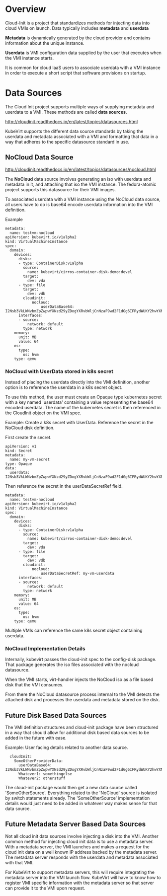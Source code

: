 # Overview
Cloud-Init is a project that standardizes methods for injecting data into cloud
VMIs on launch.  Data typically includes **metadata** and **userdata**

**Metadata** is dynamically generated by the cloud provider and contains
information about the unique instance.

**Userdata** is VMI configuration data supplied by the user that executes
when the VMI instance starts.

It is common for cloud IaaS users to associate userdata with a VMI instance in
order to execute a short script that software provisions on startup.

# Data Sources
The Cloud Init project supports multiple ways of supplying metadata and
userdata to a VMI. These methods are called **data sources**.

http://cloudinit.readthedocs.io/en/latest/topics/datasources.html

KubeVirt supports the different data source standards by taking the userdata
and metadata associated with a VMI and formatting that data in a way that
adheres to the specific datasource standard in use.

## NoCloud Data Source

http://cloudinit.readthedocs.io/en/latest/topics/datasources/nocloud.html

The **NoCloud** data source involves generating an iso with userdata and
metadata in it, and attaching that iso the VMI instance. The fedora-atomic
project supports this datasource for their VMI images. 

To associated userdata with a VMI instance using the NoCloud data source, all
users have to do is base64 encode userdata information into the VMI definition. 

Example
```
metadata:
  name: testvm-nocloud
apiVersion: kubevirt.io/v1alpha2
kind: VirtualMachineInstance
spec:
  domain:
    devices:
      disks:
      - type: ContainerDisk:v1alpha
        source:
          name: kubevirt/cirros-container-disk-demo:devel
        target:
          dev: vda
      - type: file
        target:
          dev: vdb
        cloudinit:
            nocloud:
                userDataBase64: I2Nsb3VkLWNvbmZpZwpwYXNzd29yZDogYXRvbWljCnNzaF9wd2F1dGg6IFRydWUKY2hwYXNzd2Q6IHsgZXhwaXJlOiBGYWxzZSB9Cg==
      interfaces:
      - source:
          network: default
        type: network
    memory:
      unit: MB
      value: 64
    os:
      type:
        os: hvm
    type: qemu
```

### NoCloud with UserData stored in k8s secret

Instead of placing the userdata directly into the VMI definition, another option
is to reference the userdata in a k8s secret object.

To use this method, the user must create an Opaque type kubernetes secret with
a key named 'userdata' containing a value representing the base64 encoded
userdata. The name of the kubernetes secret is then referenced in the CloudInit
object on the VMI spec.

Example: Create a k8s secret with UserData. Reference the secret in the NoCloud
disk definition.

First create the secret.
```
apiVersion: v1
kind: Secret
metadata:
  name: my-vm-secret
type: Opaque
data:
  userdata: I2Nsb3VkLWNvbmZpZwpwYXNzd29yZDogYXRvbWljCnNzaF9wd2F1dGg6IFRydWUKY2hwYXNzd2Q6IHsgZXhwaXJlOiBGYWxzZSB9Cg==
```

Then reference the secret in the userDataSecretRef field.
```
metadata:
  name: testvm-nocloud
apiVersion: kubevirt.io/v1alpha2
kind: VirtualMachineInstance
spec:
  domain:
    devices:
      disks:
      - type: ContainerDisk:v1alpha
        source:
          name: kubevirt/cirros-container-disk-demo:devel
        target:
          dev: vda
      - type: file
        target:
          dev: vdb
        cloudinit:
            nocloud:
                userDataSecretRef: my-vm-userdata 
      interfaces:
      - source:
          network: default
        type: network
    memory:
      unit: MB
      value: 64
    os:
      type:
        os: hvm
    type: qemu
```

Multiple VMIs can reference the same k8s secret object containing userdata.

### NoCloud Implementation Details

Internally, kubevirt passes the cloud-init spec to the config-disk package.
That package generates the iso files associated with the nocloud datasource.

When the VMI starts, virt-handler injects the NoCloud iso as a file based disk
that the VMI consumes.

From there the NoCloud datasource process internal to the VMI detects the
attached disk and processes the userdata and metadata stored on the disk.

## Future Disk Based Data Sources
The VMI definition structures and cloud-init package have been structured in a
way that should allow for additional disk based data sources to be added in the
future with ease. 

Example: User facing details related to another data source.
```
  cloudInit:
    SomeOtherProviderData:
      userDataBase64: I2Nsb3VkLWNvbmZpZwpwYXNzd29yZDogYXRvbWljCnNzaF9wd2F1dGg6IFRydWUKY2hwYXNzd2Q6IHsgZXhwaXJlOiBGYWxzZSB9Cg==
      Whatever1: somethingelse
      Whatever2: otherstuff
```

The cloud-init package would then get a new data source called
'SomeOtherSource'. Everything related to the 'NoCloud' source is isolated by
switch statements already. The 'SomeOtherSource' implementation details would
just need to be added in whatever way makes sense for that data source.

## Future Metadata Server Based Data Sources
Not all cloud init data sources involve injecting a disk into the VMI. Another
common method for injecting cloud init data is to use a metadata server. With
a metadata server, the VMI launches and makes a request for the cloud init
data on a well known IP address backed by the metadata server. The metadata
server responds with the userdata and metadata associated with that VMI.

For KubeVirt to support metadata servers, this will require integrating
the metadata server into the VMI launch flow. KubeVirt will have to know how to
register VMI specific information with the metadata server so that server can
provide it to the VMI upon request.

